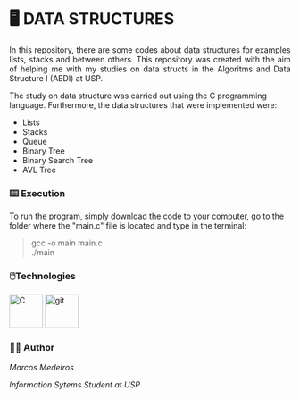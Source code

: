 # 🖥️ DATA STRUCTURES

<p style = "text-align: justify">In this repository, there are some codes about data structures for examples lists, stacks and between others.
This repository was created with the aim of helping me with my studies on data structs in the Algoritms and Data Structure I
(AEDI) at USP.</p>

<p>The study on data structure was carried out using the C programming language. Furthermore, the data structures that were implemented were:</p>

- Lists
- Stacks
- Queue
- Binary Tree
- Binary Search Tree
- AVL Tree

### ⌨️ Execution
<p> To run the program, simply download the code to your computer, go to the folder where the "main.c" file is located and type in the terminal:</p>

> gcc -o main main.c <br>
./main

### 🖱️Technologies
<p style = "text-align: left">
<a href="https://docs.microsoft.com/en-us/c/?view=msvc-170" target="_blank" rel="noreferrer"><img src="https://raw.githubusercontent.com/danielcranney/readme-generator/main/public/icons/skills/c-colored.svg" width="60" height="60" alt="C" /></a>
<a href="https://docs.microsoft.com/en-us/git/?view=msvc-170" target="_blank" rel="noreferrer"><img src="https://raw.githubusercontent.com/danielcranney/readme-generator/main/public/icons/skills/git-colored.svg" width="60" height="60" alt="git" /></a>
</p>

### 👨‍💻 Author
<p style = "text-align: left; margin-bottom: 0; font-style: italic">Marcos Medeiros</p>
<p style = "text-align: left; font-style: italic"> Information Sytems Student at USP</p>
